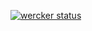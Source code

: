 [![wercker status](https://app.wercker.com/status/9459fd76cd9f54676bde928dfcc319c8/s/master "wercker status")](https://app.wercker.com/project/byKey/9459fd76cd9f54676bde928dfcc319c8)
